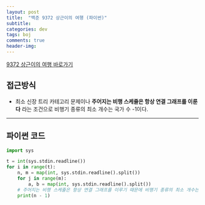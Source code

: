 ```yaml
---
layout: post
title:  "백준 9372 상근이의 여행 (파이썬)"
subtitle:   
categories: dev
tags: boj
comments: true
header-img: 
---
```


[9372 상근이의 여행 바로가기](https://www.acmicpc.net/problem/9372)   
    

## 접근방식
- 최소 신장 트리 카테고리 문제이나 __주어지는 비행 스케쥴은 항상 연결 그래프를 이룬다__ 라는 조건으로 비행기 종류의 최소 개수는 국가 수 -1이다.  
  
---

## 파이썬 코드
```python
import sys

t = int(sys.stdin.readline())
for i in range(t):
    n, m = map(int, sys.stdin.readline().split())
    for j in range(m):
        a, b = map(int, sys.stdin.readline().split())
    # 주어지는 비행 스케쥴은 항상 연결 그래프를 이루기 때문에 비행기 종류의 최소 개수는 국가 수 -1이다. (탐색하여 푸는 방법도 있다.)
    print(n - 1)


```
